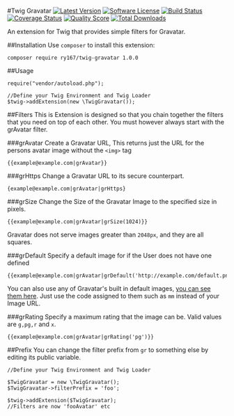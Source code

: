 #Twig Gravatar
[![Latest Version](https://img.shields.io/github/release/thephpleague/ry167/twig-gravatar.svg?style=flat-square)](https://github.com/thephpleague/ry167/twig-gravatar/releases)
[![Software License](https://img.shields.io/badge/license-MIT-brightgreen.svg?style=flat-square)](LICENSE.md)
[![Build Status](https://img.shields.io/travis/thephpleague/ry167/twig-gravatar/master.svg?style=flat-square)](https://travis-ci.org/thephpleague/ry167/twig-gravatar)
[![Coverage Status](https://img.shields.io/scrutinizer/coverage/g/thephpleague/ry167/twig-gravatar.svg?style=flat-square)](https://scrutinizer-ci.com/g/thephpleague/ry167/twig-gravatar/code-structure)
[![Quality Score](https://img.shields.io/scrutinizer/g/thephpleague/ry167/twig-gravatar.svg?style=flat-square)](https://scrutinizer-ci.com/g/thephpleague/ry167/twig-gravatar)
[![Total Downloads](https://img.shields.io/packagist/dt/league/ry167/twig-gravatar.svg?style=flat-square)](https://packagist.org/packages/league/ry167/twig-gravatar)

An extension for Twig that provides simple filters for Gravatar.

##Installation
Use `composer` to install this extension:
```
composer require ry167/twig-gravatar 1.0.0
```

##Usage
```
require("vendor/autoload.php");

//Define your Twig Environment and Twig Loader
$twig->addExtension(new \TwigGravatar());
```

##Filters
This is Extension is designed so that you chain together the filters that you need on top of each other. You must however always start with the grAvatar filter.

###grAvatar
Create a Gravatar URL, This returns just the URL for the persons avatar image without the `<img>` tag
```
{{example@example.com|grAvatar}}
```

###grHttps
Change a Gravatar URL to its secure counterpart.
```
{example@example.com|grAvatar|grHttps}
```

###grSize
Change the Size of the Gravatar Image to the specified size in pixels.
```
{{example@example.com|grAvatar|grSize(1024)}}
```

Gravatar does not serve images greater than `2048px`, and they are all squares.

###grDefault
Specify a default image for if the User does not have one defined
```
{{example@example.com|grAvatar|grDefault('http://example.com/default.png')}}
```

You can also use any of Gravatar's built in default images, [you can see them here](http://en.gravatar.com/site/implement/images/#default-image). Just use the code assigned to them such as `mm` instead of your Image URL.

###grRating
Specify a maximum rating that the image can be.
Valid values are `g,pg,r` and `x`.
```
{{example@example.com|grAvatar|grRating('pg')}}
```

##Prefix
You can change the filter prefix from `gr` to something else by editing its public variable.
```
//Define your Twig Environment and Twig Loader

$TwigGravatar = new \TwigGravatar();
$TwigGravatar->filterPrefix = 'foo';

$twig->addExtension($TwigGravatar);
//Filters are now 'fooAvatar' etc
```

